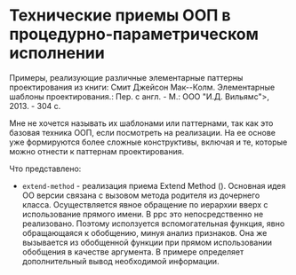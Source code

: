 # Технические приемы ООП в процедурно-параметрическом исполнении

Примеры, реализующие различные элементарные паттерны проектирования из книги:
Смит Джейсон Мак--Колм. Элементарные шаблоны проектирования.: Пер. с англ. - М.: ООО "И.Д. Вильямс">, 2013. - 304 с.

Мне не хочется называть их шаблонами или паттернами, так как это базовая техника ООП, если посмотреть на реализации. На ее основе уже формируются более сложные конструктивы, включая и те, которые можно отнести к паттернам проектирования.

Что представлено:

- `extend-method` - реализация приема Extend Method (). Основная идея ОО версии связана с вызовом метода родителя из дочернего класса. Осуществляется явное обращение по иерархии вверх с использование прямого имени. В ppc это непосредственно не реализовано. Поэтому исползуется вспомогательная функция, явно обращающаяся к обобщению, минуя анализ признаков. Она же вызывается из обобщенной функции при прямом использовании обобщения в качестве аргумента. В примере определяет дополнительный вывод необходимой информации.
